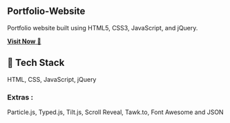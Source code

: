 ## Portfolio-Website
Portfolio website built using HTML5, CSS3, JavaScript, and jQuery.

<a href="https://khazarmammadov.github.io/Portfolio-Website-Khazar/" target="_blank">**Visit Now** 🚀</a>


## 📌 Tech Stack
HTML, CSS, JavaScript, jQuery

### Extras : 
Particle.js, Typed.js, Tilt.js, Scroll Reveal, Tawk.to, Font Awesome and JSON
